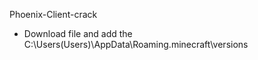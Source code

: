 Phoenix-Client-crack
- Download file and add the C:\Users\(Users)\AppData\Roaming\.minecraft\versions
